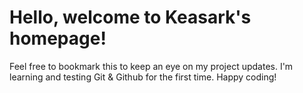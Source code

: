 # Hello, welcome to Keasark's homepage! 

Feel free to bookmark this to keep an eye on my project updates.
I'm learning and testing Git & Github for the first time.
Happy coding!
